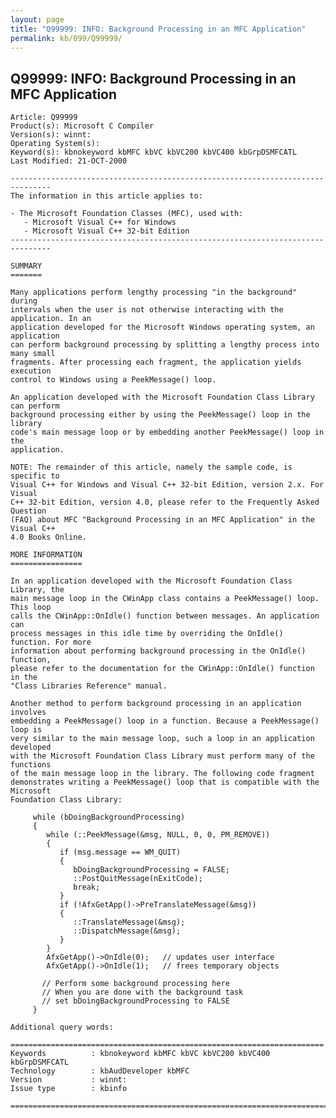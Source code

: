 ```yaml
---
layout: page
title: "Q99999: INFO: Background Processing in an MFC Application"
permalink: kb/099/Q99999/
---
```


## Q99999: INFO: Background Processing in an MFC Application

	Article: Q99999
	Product(s): Microsoft C Compiler
	Version(s): winnt:
	Operating System(s): 
	Keyword(s): kbnokeyword kbMFC kbVC kbVC200 kbVC400 kbGrpDSMFCATL
	Last Modified: 21-OCT-2000
	
	-------------------------------------------------------------------------------
	The information in this article applies to:
	
	- The Microsoft Foundation Classes (MFC), used with:
	   - Microsoft Visual C++ for Windows 
	   - Microsoft Visual C++ 32-bit Edition 
	-------------------------------------------------------------------------------
	
	SUMMARY
	=======
	
	Many applications perform lengthy processing "in the background" during
	intervals when the user is not otherwise interacting with the application. In an
	application developed for the Microsoft Windows operating system, an application
	can perform background processing by splitting a lengthy process into many small
	fragments. After processing each fragment, the application yields execution
	control to Windows using a PeekMessage() loop.
	
	An application developed with the Microsoft Foundation Class Library can perform
	background processing either by using the PeekMessage() loop in the library
	code's main message loop or by embedding another PeekMessage() loop in the
	application.
	
	NOTE: The remainder of this article, namely the sample code, is specific to
	Visual C++ for Windows and Visual C++ 32-bit Edition, version 2.x. For Visual
	C++ 32-bit Edition, version 4.0, please refer to the Frequently Asked Question
	(FAQ) about MFC "Background Processing in an MFC Application" in the Visual C++
	4.0 Books Online.
	
	MORE INFORMATION
	================
	
	In an application developed with the Microsoft Foundation Class Library, the
	main message loop in the CWinApp class contains a PeekMessage() loop. This loop
	calls the CWinApp::OnIdle() function between messages. An application can
	process messages in this idle time by overriding the OnIdle() function. For more
	information about performing background processing in the OnIdle() function,
	please refer to the documentation for the CWinApp::OnIdle() function in the
	"Class Libraries Reference" manual.
	
	Another method to perform background processing in an application involves
	embedding a PeekMessage() loop in a function. Because a PeekMessage() loop is
	very similar to the main message loop, such a loop in an application developed
	with the Microsoft Foundation Class Library must perform many of the functions
	of the main message loop in the library. The following code fragment
	demonstrates writing a PeekMessage() loop that is compatible with the Microsoft
	Foundation Class Library:
	
	     while (bDoingBackgroundProcessing)
	     {
	        while (::PeekMessage(&msg, NULL, 0, 0, PM_REMOVE))
	        {
	           if (msg.message == WM_QUIT)
	           {
	              bDoingBackgroundProcessing = FALSE;
	              ::PostQuitMessage(nExitCode);
	              break;
	           }
	           if (!AfxGetApp()->PreTranslateMessage(&msg))
	           {
	              ::TranslateMessage(&msg);
	              ::DispatchMessage(&msg);
	           }
	        }
	        AfxGetApp()->OnIdle(0);   // updates user interface
	        AfxGetApp()->OnIdle(1);   // frees temporary objects
	
	       // Perform some background processing here
	       // When you are done with the background task
	       // set bDoingBackgroundProcessing to FALSE
	     }
	
	Additional query words:
	
	======================================================================
	Keywords          : kbnokeyword kbMFC kbVC kbVC200 kbVC400 kbGrpDSMFCATL 
	Technology        : kbAudDeveloper kbMFC
	Version           : winnt:
	Issue type        : kbinfo
	
	=============================================================================
	
